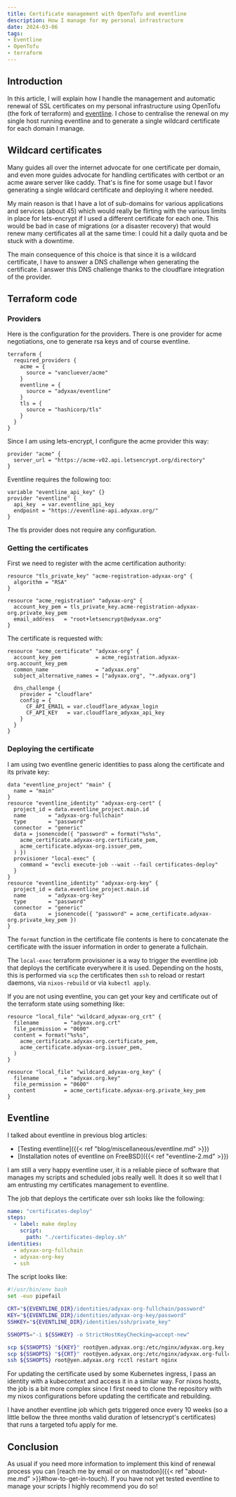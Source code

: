 ```yaml
---
title: Certificate management with OpenTofu and eventline
description: How I manage for my personal infrastructure
date: 2024-03-06
tags:
- Eventline
- OpenTofu
- terraform
---
```


## Introduction

In this article, I will explain how I handle the management and automatic renewal of SSL certificates on my personal infrastructure using OpenTofu (the fork of terraform) and [eventline](https://www.exograd.com/products/eventline/). I chose to centralise the renewal on my single host running eventline and to generate a single wildcard certificate for each domain I manage.

## Wildcard certificates

Many guides all over the internet advocate for one certificate per domain, and even more guides advocate for handling certificates with certbot or an acme aware server like caddy. That's is fine for some usage but I favor generating a single wildcard certificate and deploying it where needed.

My main reason is that I have a lot of sub-domains for various applications and services (about 45) which would really be flirting with the various limits in place for lets-encrypt if I used a different certificate for each one. This would be bad in case of migrations (or a disaster recovery) that would renew many certificates all at the same time: I could hit a daily quota and be stuck with a downtime.

The main consequence of this choice is that since it is a wildcard certificate, I have to answer a DNS challenge when generating the certificate. I answer this DNS challenge thanks to the cloudflare integration of the provider.

## Terraform code

### Providers

Here is the configuration for the providers. There is one provider for acme negotiations, one to generate rsa keys and of course eventline.
```hcl
terraform {
  required_providers {
    acme = {
      source = "vancluever/acme"
    }
    eventline = {
      source = "adyxax/eventline"
    }
    tls = {
      source = "hashicorp/tls"
    }
  }
}
```

Since I am using lets-encrypt, I configure the acme provider this way:
```hcl
provider "acme" {
  server_url = "https://acme-v02.api.letsencrypt.org/directory"
}
```

Eventline requires the following too:
```hcl
variable "eventline_api_key" {}
provider "eventline" {
  api_key  = var.eventline_api_key
  endpoint = "https://eventline-api.adyxax.org/"
}
```

The tls provider does not require any configuration.

### Getting the certificates

First we need to register with the acme certification authority:
```hcl
resource "tls_private_key" "acme-registration-adyxax-org" {
  algorithm = "RSA"
}

resource "acme_registration" "adyxax-org" {
  account_key_pem = tls_private_key.acme-registration-adyxax-org.private_key_pem
  email_address   = "root+letsencrypt@adyxax.org"
}
```

The certificate is requested with:
```hcl
resource "acme_certificate" "adyxax-org" {
  account_key_pem           = acme_registration.adyxax-org.account_key_pem
  common_name               = "adyxax.org"
  subject_alternative_names = ["adyxax.org", "*.adyxax.org"]

  dns_challenge {
    provider = "cloudflare"
    config = {
      CF_API_EMAIL = var.cloudflare_adyxax_login
      CF_API_KEY   = var.cloudflare_adyxax_api_key
    }
  }
}
```

### Deploying the certificate

I am using two eventline generic identities to pass along the certificate and its private key:
```hcl
data "eventline_project" "main" {
  name = "main"
}
resource "eventline_identity" "adyxax-org-cert" {
  project_id = data.eventline_project.main.id
  name       = "adyxax-org-fullchain"
  type       = "password"
  connector  = "generic"
  data = jsonencode({ "password" = format("%s%s",
    acme_certificate.adyxax-org.certificate_pem,
    acme_certificate.adyxax-org.issuer_pem,
  ) })
  provisioner "local-exec" {
    command = "evcli execute-job --wait --fail certificates-deploy"
  }
}
resource "eventline_identity" "adyxax-org-key" {
  project_id = data.eventline_project.main.id
  name       = "adyxax-org-key"
  type       = "password"
  connector  = "generic"
  data       = jsonencode({ "password" = acme_certificate.adyxax-org.private_key_pem })
}
```

The `format` function in the certificate file contents is here to concatenate the certificate with the issuer information in order to generate a fullchain.

The `local-exec` terraform provisioner is a way to trigger the eventline job that deploys the certificate everywhere it is used. Depending on the hosts, this is performed via `scp` the certificates then `ssh` to reload or restart daemons, via `nixos-rebuild` or via `kubectl apply`.

If you are not using eventline, you can get your key and certificate out of the terraform state using something like:
```hcl
resource "local_file" "wildcard_adyxax-org_crt" {
  filename        = "adyxax.org.crt"
  file_permission = "0600"
  content = format("%s%s",
    acme_certificate.adyxax-org.certificate_pem,
    acme_certificate.adyxax-org.issuer_pem,
  )
}

resource "local_file" "wildcard_adyxax-org_key" {
  filename        = "adyxax.org.key"
  file_permission = "0600"
  content         = acme_certificate.adyxax-org.private_key_pem
}
```

## Eventline

I talked about eventline in previous blog articles:
- [Testing eventline]({{< ref "blog/miscellaneous/eventline.md" >}})
- [Installation notes of eventline on FreeBSD]({{< ref "eventline-2.md" >}})

I am still a very happy eventline user, it is a reliable piece of software that manages my scripts and scheduled jobs really well. It does it so well that I am entrusting my certificates management to eventline.

The job that deploys the certificate over ssh looks like the following:
```yaml
name: "certificates-deploy"
steps:
  - label: make deploy
    script:
      path: "./certificates-deploy.sh"
identities:
  - adyxax-org-fullchain
  - adyxax-org-key
  - ssh
```

The script looks like:
```sh
#!/usr/bin/env bash
set -euo pipefail

CRT="${EVENTLINE_DIR}/identities/adyxax-org-fullchain/password"
KEY="${EVENTLINE_DIR}/identities/adyxax-org-key/password"
SSHKEY="${EVENTLINE_DIR}/identities/ssh/private_key"

SSHOPTS="-i ${SSHKEY} -o StrictHostKeyChecking=accept-new"

scp ${SSHOPTS} "${KEY}" root@yen.adyxax.org:/etc/nginx/adyxax.org.key
scp ${SSHOPTS} "${CRT}" root@yen.adyxax.org:/etc/nginx/adyxax.org-fullchain.cer
ssh ${SSHOPTS} root@yen.adyxax.org rcctl restart nginx
```

For updating the certificate used by some Kubernetes ingress, I pass an identity with a kubecontext and access it in a similar way. For nixos hosts, the job is a bit more complex since I first need to clone the repository with my nixos configurations before updating the certificate and rebuilding.

I have another eventline job which gets triggered once every 10 weeks (so a little bellow the three months valid duration of letsencrypt's certificates) that runs a targeted tofu apply for me.

## Conclusion

As usual if you need more information to implement this kind of renewal process you can [reach me by email or on mastodon]({{< ref "about-me.md" >}}#how-to-get-in-touch). If you have not yet tested eventline to manage your scripts I highly recommend you do so!
